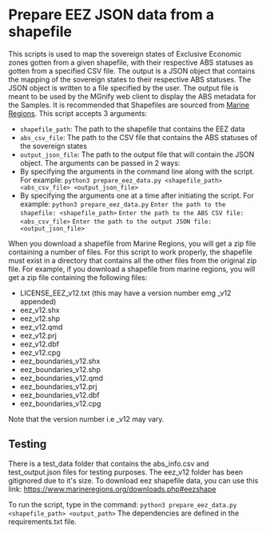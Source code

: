 # Prepare EEZ JSON data from a shapefile

This scripts is used to map the sovereign states of Exclusive Economic zones gotten from a given shapefile, with their respective ABS statuses as gotten from a specified CSV file. The output is a JSON object that contains the mapping of the sovereign states to their respective ABS statuses. The JSON object is written to a file specified by the user. The output file is meant to be used by the MGnify web client to display the ABS metadata for the Samples. 
It is recommended that Shapefiles are sourced from [Marine Regions](https://marineregions.org/downloads.php).
This script accepts 3 arguments:
- `shapefile_path`: The path to the shapefile that contains the EEZ data
- `abs_csv_file`: The path to the CSV file that contains the ABS statuses of the sovereign states
- `output_json_file`: The path to the output file that will contain the JSON object.
The arguments can be passed in 2 ways:
- By specifying the arguments in the command line along with the script. For example:
```python3 prepare_eez_data.py <shapefile_path> <abs_csv_file> <output_json_file>```
- By specifying the arguments one at a time after initiating the script. For example:
```python3 prepare_eez_data.py``` 
```Enter the path to the shapefile: <shapefile_path>```
```Enter the path to the ABS CSV file: <abs_csv_file>```
```Enter the path to the output JSON file: <output_json_file>```

When you download a shapefile from Marine Regions, you will get a zip file containing a number of files. For this script to work properly, the shapefile must exist in a directory that contains all the other files from the original zip file. For example, if you download a shapefile from marine regions, you will get a zip file containing the following files:
- LICENSE_EEZ_v12.txt (this may have a version number emg _v12 appended)
- eez_v12.shx
- eez_v12.shp
- eez_v12.qmd
- eez_v12.prj
- eez_v12.dbf
- eez_v12.cpg
- eez_boundaries_v12.shx
- eez_boundaries_v12.shp
- eez_boundaries_v12.qmd
- eez_boundaries_v12.prj
- eez_boundaries_v12.dbf
- eez_boundaries_v12.cpg

Note that the version number i.e _v12 may vary.

## Testing
There is a test_data folder that contains the abs_info.csv and test_output.json files for testing purposes.
The eez_v12 folder has been gitignored due to it's size. To download eez shapefile data, you can use this link: https://www.marineregions.org/downloads.php#eezshape

To run the script, type in the command:
```python3 prepare_eez_data.py <shapefile_path> <output_path>```
The dependencies are defined in the requirements.txt file.
